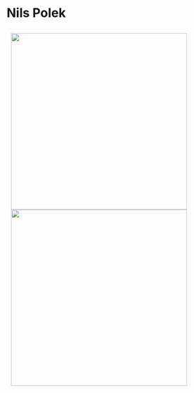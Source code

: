 # Nils Polek
<p float="left" style="padding: 10px">
  <img src="https://github-readme-stats.vercel.app/api/top-langs/?username=nilspolek&show_icons=true&theme=github_dark" width="400">
  <img src="https://github-readme-stats.vercel.app/api?username=nilspolek&show_icons=true&theme=github_dark" width="400">
</p>
